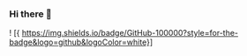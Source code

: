 ### Hi there 👋

! [{	https://img.shields.io/badge/GitHub-100000?style=for-the-badge&logo=github&logoColor=white}]

